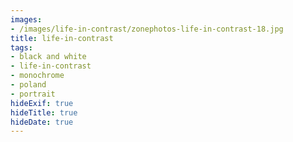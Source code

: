 ```yaml
---
images:
- /images/life-in-contrast/zonephotos-life-in-contrast-18.jpg
title: life-in-contrast
tags:
- black and white
- life-in-contrast
- monochrome
- poland
- portrait
hideExif: true
hideTitle: true
hideDate: true
---
```

